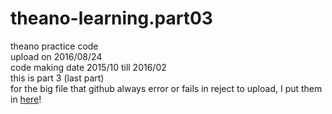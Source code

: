 # theano-learning.part03
theano practice code <br />
upload on 2016/08/24 <br />
code making date 2015/10 till 2016/02 <br />
this is part 3 (last part)<br />
for the big file that github always error or fails in reject to upload, I put them in <a href="http://goo.gl/605m0n">here</a>!<br />
